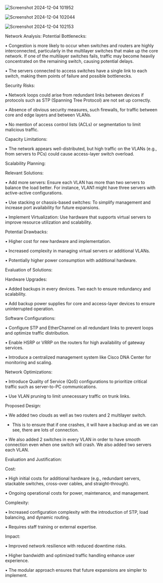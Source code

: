 
![Screenshot 2024-12-04 101952](https://github.com/user-attachments/assets/69336825-d404-4201-a507-cf0881414b11)


![Screenshot 2024-12-04 102044](https://github.com/user-attachments/assets/0aab9feb-b61b-4b18-a2e9-abb6e6b00f86)



![Screenshot 2024-12-04 102153](https://github.com/user-attachments/assets/ae857251-c2ba-4c83-bac7-de6fe22a1ab0)




Network Analysis:
Potential Bottlenecks:

•	Congestion is more likely to occur when switches and routers are highly interconnected, particularly in the multilayer switches that make up the core network. If one of the multilayer switches fails, traffic may become heavily concentrated on the remaining switch, causing potential delays.

•	The servers connected to access switches have a single link to each switch, making them points of failure and possible bottlenecks.

Security Risks:

• Network loops could arise from redundant links between devices if protocols such as STP (Spanning Tree Protocol) are not set up correctly. 

•	Absence of obvious security measures, such firewalls, for traffic between core and edge layers and between VLANs.

•	No mention of access control lists (ACLs) or segmentation to limit malicious traffic.

Capacity Limitations:

•	The network appears well-distributed, but high traffic on the VLANs (e.g., from servers to PCs) could cause access-layer switch overload. 


Scalability Planning:

Relevant Solutions:

•	Add more servers: Ensure each VLAN has more than two servers to balance the load better. For instance, VLAN1 might have three servers with active-active configurations.

•	Use stacking or chassis-based switches: To simplify management and increase port availability for future expansions.

•	Implement Virtualization: Use hardware that supports virtual servers to improve resource utilization and scalability.


Potential Drawbacks:

•	Higher cost for new hardware and implementation.

•	Increased complexity in managing virtual servers or additional VLANs.

•	Potentially higher power consumption with additional hardware.

Evaluation of Solutions:

Hardware Upgrades:

•	Added backups in every devices. Two each to ensure redundancy and scalability.

•	Add backup power supplies for core and access-layer devices to ensure uninterrupted operation.

Software Configurations:

•	Configure STP and EtherChannel on all redundant links to prevent loops and optimize traffic distribution.

•	Enable HSRP or VRRP on the routers for high availability of gateway services.

•	Introduce a centralized management system like Cisco DNA Center for monitoring and scaling.

Network Optimizations:

•	Introduce Quality of Service (QoS) configurations to prioritize critical traffic such as server-to-PC communications.

•	Use VLAN pruning to limit unnecessary traffic on trunk links.


Proposed Design: 

•	We added two clouds as well as two routers and 2 multilayer switch. 

-	This is to ensure that if one crashes, it will have a backup and as we can see, there are lots of connection.
  
•	We also added 2 switches in every VLAN in order to have smooth connection even when one switch will crash. We also added two servers each VLAN.


Evaluation and Justification:

Cost:

• High initial costs for additional hardware (e.g., redundant servers, stackable switches, cross-over cables, and straight-through).

•	Ongoing operational costs for power, maintenance, and management.

 Complexity:
 
•	Increased configuration complexity with the introduction of STP, load balancing, and dynamic routing.

•	Requires staff training or external expertise.

Impact:

•	Improved network resilience with reduced downtime risks.

•	Higher bandwidth and optimized traffic handling enhance user experience.

•	The modular approach ensures that future expansions are simpler to implement.
